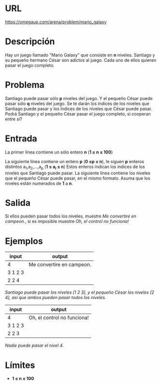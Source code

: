 # URL

https://omegaup.com/arena/problem/mario_galaxy

# Descripción

Hay un juego llamado "Mario Galaxy" que consiste en **n** niveles. Santiago y su pequeño hermano César son adictos al juego. Cada uno de ellos quieren pasar el juego completo.

# Problema

Santiago puede pasar sólo **p** niveles del juego. Y el pequeño César puede pasar sólo **q** niveles del juego. Se te darán los índices de los niveles que Santiago puede pasar y los índices de los niveles que César puede pasar. Podrá Santiago y el pequeño César pasar el juego completo, si cooperan entre si?

# Entrada

La primer línea contiene un sólo entero **n** (**1 ≤ n ≤ 100**)

La siguiente línea contiene un entero **p** (**0 ≤p ≤ n**), le siguen **p** enteros distintos a<sub>1</sub>,a<sub>2</sub>,...,a<sub>p</sub> (**1 ≤ a<sub>i</sub> ≤ n**) Estos enteros indican los índices de los niveles que Santiago puede pasar. La siguiente línea contiene los niveles que el pequeño César puede pasar, en el mismo formato. Asuma que los niveles están numerados de **1** a **n**.

# Salida

Si ellos pueden pasar todos los niveles, muestre *Me convertire en campeon.*, si es imposible muestre *Oh, el control no funciona!*

# Ejemplos

|input|output|
|-----|------|
|4    |Me convertire en campeon.|
|3 1 2 3|
|2 2 4|
	
*Santiago puede pasar los niveles [1 2 3], y el pequeño César los niveles [2 4], así que ambos pueden pasar todos los niveles.*

|input|output|
|-----|------|
|4    |Oh, el control no funciona!|
|3 1 2 3|
|2 2 3  |
	
*Nadie puede pasar el nivel 4.*

# Límites

* **1 ≤ n ≤ 100**
